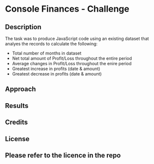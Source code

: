 # Console Finances - Challenge

## Description

The task was to produce JavaScript code using an existing dataset that analyes the records to calculate the following:

- Total number of months in dataset
- Net total amount of Profit/Loss throughout the entire period
- Average changes in Profit/Loss throughout the enire period 
- Greatest increase in profits (date & amount)
- Greatest decrease in profits (date & amount)

## Approach

## Results 

## Credits

## License
Please refer to the licence in the repo
---

